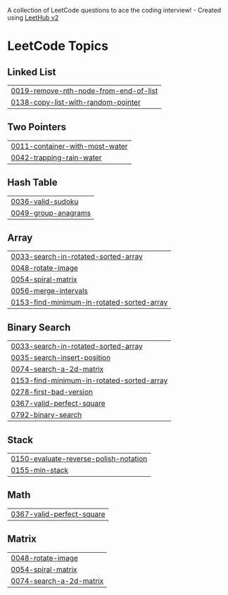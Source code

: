 A collection of LeetCode questions to ace the coding interview! - Created using [LeetHub v2](https://github.com/arunbhardwaj/LeetHub-2.0)
<!---LeetCode Topics Start-->
# LeetCode Topics
## Linked List
|  |
| ------- |
| [0019-remove-nth-node-from-end-of-list](https://github.com/Rishu0204/dsa/tree/master/0019-remove-nth-node-from-end-of-list) |
| [0138-copy-list-with-random-pointer](https://github.com/Rishu0204/dsa/tree/master/0138-copy-list-with-random-pointer) |
## Two Pointers
|  |
| ------- |
| [0011-container-with-most-water](https://github.com/Rishu0204/dsa/tree/master/0011-container-with-most-water) |
| [0042-trapping-rain-water](https://github.com/Rishu0204/dsa/tree/master/0042-trapping-rain-water) |
## Hash Table
|  |
| ------- |
| [0036-valid-sudoku](https://github.com/Rishu0204/dsa/tree/master/0036-valid-sudoku) |
| [0049-group-anagrams](https://github.com/Rishu0204/dsa/tree/master/0049-group-anagrams) |
## Array
|  |
| ------- |
| [0033-search-in-rotated-sorted-array](https://github.com/Rishu0204/dsa/tree/master/0033-search-in-rotated-sorted-array) |
| [0048-rotate-image](https://github.com/Rishu0204/dsa/tree/master/0048-rotate-image) |
| [0054-spiral-matrix](https://github.com/Rishu0204/dsa/tree/master/0054-spiral-matrix) |
| [0056-merge-intervals](https://github.com/Rishu0204/dsa/tree/master/0056-merge-intervals) |
| [0153-find-minimum-in-rotated-sorted-array](https://github.com/Rishu0204/dsa/tree/master/0153-find-minimum-in-rotated-sorted-array) |
## Binary Search
|  |
| ------- |
| [0033-search-in-rotated-sorted-array](https://github.com/Rishu0204/dsa/tree/master/0033-search-in-rotated-sorted-array) |
| [0035-search-insert-position](https://github.com/Rishu0204/dsa/tree/master/0035-search-insert-position) |
| [0074-search-a-2d-matrix](https://github.com/Rishu0204/dsa/tree/master/0074-search-a-2d-matrix) |
| [0153-find-minimum-in-rotated-sorted-array](https://github.com/Rishu0204/dsa/tree/master/0153-find-minimum-in-rotated-sorted-array) |
| [0278-first-bad-version](https://github.com/Rishu0204/dsa/tree/master/0278-first-bad-version) |
| [0367-valid-perfect-square](https://github.com/Rishu0204/dsa/tree/master/0367-valid-perfect-square) |
| [0792-binary-search](https://github.com/Rishu0204/dsa/tree/master/0792-binary-search) |
## Stack
|  |
| ------- |
| [0150-evaluate-reverse-polish-notation](https://github.com/Rishu0204/dsa/tree/master/0150-evaluate-reverse-polish-notation) |
| [0155-min-stack](https://github.com/Rishu0204/dsa/tree/master/0155-min-stack) |
## Math
|  |
| ------- |
| [0367-valid-perfect-square](https://github.com/Rishu0204/dsa/tree/master/0367-valid-perfect-square) |
## Matrix
|  |
| ------- |
| [0048-rotate-image](https://github.com/Rishu0204/dsa/tree/master/0048-rotate-image) |
| [0054-spiral-matrix](https://github.com/Rishu0204/dsa/tree/master/0054-spiral-matrix) |
| [0074-search-a-2d-matrix](https://github.com/Rishu0204/dsa/tree/master/0074-search-a-2d-matrix) |
<!---LeetCode Topics End-->
